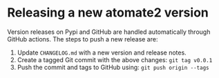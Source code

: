 # Releasing a new atomate2 version

Version releases on Pypi and GitHub are handled automatically through GitHub
actions. The steps to push a new release are:

1. Update `CHANGELOG.md` with a new version and release notes.
2. Create a tagged Git commit with the above changes: `git tag v0.0.1`
3. Push the commit and tags to GitHub using: `git push origin --tags`
